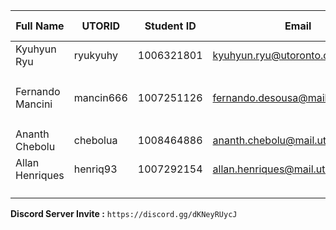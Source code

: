| Full Name       | UTORID   | Student ID | Email                            | Best Way to Contact | Discord Username       |
|-----------------|----------|------------|----------------------------------|---------------------|------------------------|
| Kyuhyun Ryu     | ryukyuhy | 1006321801 | kyuhyun.ryu@utoronto.ca          | Discord/Email       | `korea eric#2022`      |
|                 |          |            |                                  |                     | `abhinav#3088`         |
| Fernando Mancini| mancin666| 1007251126 | fernando.desousa@mail.utoronto.ca| Discord/Email       | `Nando#9021`           |
|                 |          |            |                                  |                     | `Domi#1725`            |
| Ananth Chebolu  | chebolua | 1008464886 | ananth.chebolu@mail.utoronto.ca  | Discord/Email       | `ant#0095`             |
| Allan Henriques | henriq93 | 1007292154 | allan.henriques@mail.utoronto.ca |                     | `Allan Henriques#9038` |
|                 |          |            |                                  |                     | `Singularity_1#1949`   |

**Discord Server Invite :** `https://discord.gg/dKNeyRUycJ`

